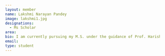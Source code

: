 ```yaml
---
layout: member
name: Lakshmi Narayan Pandey
image: lakshmi1.jpg
designations: 
  - Ms Scholar
area:
bio: I am currently pursuing my M.S. under the guidance of Prof. Harish Guruprasad. I also worked at Oracle as an Application Developer for 6 months before joining IIT Madras as a research scholar in Jan 2019. I received my B.E in Information Technology from AIT, PUNE in May 2018. My research interest lies in Machine Learning and Deep Learning. Besides that i love to run and play badminton, chess.
email:
type: student
---
```

